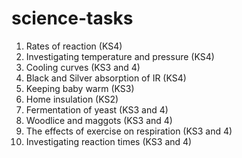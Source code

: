 # science-tasks

1. Rates of reaction (KS4)
1. Investigating temperature and pressure (KS4)
1. Cooling curves (KS3 and 4)
1. Black and Silver absorption of IR (KS4)
1. Keeping baby warm (KS3)
1. Home insulation (KS2)
1. Fermentation of yeast (KS3 and 4)
1. Woodlice and maggots (KS3 and 4)
1. The effects of exercise on respiration (KS3 and 4)
1. Investigating reaction times (KS3 and 4)

